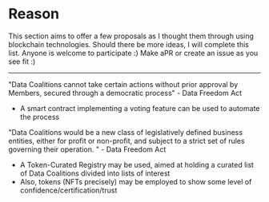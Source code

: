 # Reason

This section aims to offer a few proposals as I thought them through using blockchain technologies.
Should there be more ideas, I will complete this list. Anyone is welcome to participate :) Make aPR or create an issue as you see fit :)

---


"Data Coalitions cannot take certain actions without prior approval by Members, secured through a democratic process" - Data Freedom Act
*	A smart contract implementing a voting feature can be used to automate the process

"Data Coalitions would be a new class of legislatively defined business entities, either for profit or non-profit, and subject to a strict set of rules governing their operation. " - Data Freedom Act
*	A Token-Curated Registry may be used, aimed at holding a curated list of Data Coalitions divided into lists of interest
*	Also, tokens (NFTs precisely) may be employed to show some level of confidence/certification/trust
